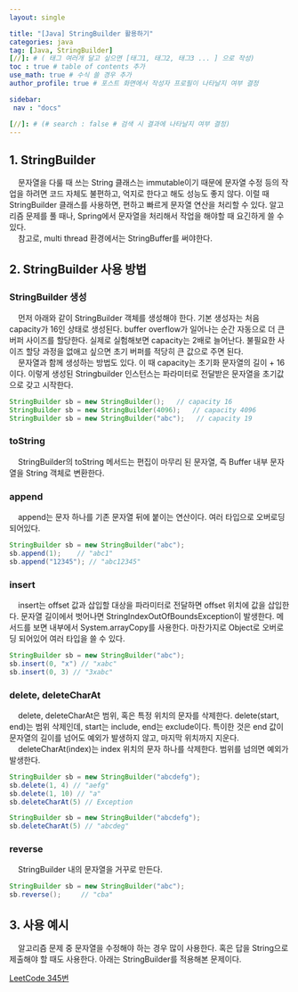 ```yaml
---
layout: single

title: "[Java] StringBuilder 활용하기"
categories: java
tag: [Java, StringBuilder]
[//]: # ( 태그 여러개 달고 싶으면 [태그1, 태그2, 태그3 ... ] 으로 작성)
toc : true # table of contents 추가
use_math: true # 수식 쓸 경우 추가
author_profile: true # 포스트 화면에서 작성자 프로필이 나타날지 여부 결정

sidebar:
 nav : "docs"

[//]: # (# search : false # 검색 시 결과에 나타날지 여부 결정)
---
```


## 1. StringBuilder

&nbsp; &nbsp; 문자열을 다룰 때 쓰는 String 클래스는 immutable이기 때문에 문자열 수정 등의 작업을 하려면 코드 자체도 불편하고, 억지로 한다고 해도 성능도 좋지 않다. 이럴 때 StringBuilder 클래스를 사용하면, 편하고 빠르게 문자열 연산을 처리할 수 있다. 알고리즘 문제를 풀 때나, Spring에서 문자열을 처리해서 작업을 해야할 때 요긴하게 쓸 수 있다.  
&nbsp; &nbsp; 참고로, multi thread 환경에서는 StringBuffer를 써야한다.

## 2. StringBuilder 사용 방법

### StringBuilder 생성
&nbsp; &nbsp; 먼저 아래와 같이 StringBuilder 객체를 생성해야 한다. 기본 생성자는 처음 capacity가 16인 상태로 생성된다. buffer overflow가 일어나는 순간 자동으로 더 큰 버퍼 사이즈를 할당한다. 실제로 실험해보면 capacity는 2배로 늘어난다. 불필요한 사이즈 할당 과정을 없애고 싶으면 초기 버퍼를 적당히 큰 값으로 주면 된다.    
&nbsp; &nbsp; 문자열과 함께 생성하는 방법도 있다. 이 때 capacity는 초기화 문자열의 길이 + 16이다. 이렇게 생성된 Stringbuilder 인스턴스는 파라미터로 전달받은 문자열을 초기값으로 갖고 시작한다.

```java
StringBuilder sb = new StringBuilder();   // capacity 16
StringBuilder sb = new StringBuilder(4096);   // capacity 4096
StringBuilder sb = new StringBuilder("abc");   // capacity 19
```

### toString
&nbsp; &nbsp; StringBuilder의 toString 메서드는 편집이 마무리 된 문자열, 즉 Buffer 내부 문자열을 String 객체로 변환한다.

### append
&nbsp; &nbsp; append는 문자 하나를 기존 문자열 뒤에 붙이는 연산이다. 여러 타입으로 오버로딩 되어있다.

```java
StringBuilder sb = new StringBuilder("abc");
sb.append(1);    // "abc1"
sb.append("12345"); // "abc12345"
```

### insert
&nbsp; &nbsp; insert는 offset 값과 삽입할 대상을 파라미터로 전달하면 offset 위치에 값을 삽입한다. 문자열 길이에서 벗어나면 StringIndexOutOfBoundsException이 발생한다. 메서드를 보면 내부에서 System.arrayCopy를 사용한다. 마찬가지로 Object로 오버로딩 되어있어 여러 타입을 쓸 수 있다.

```java
StringBuilder sb = new StringBuilder("abc");
sb.insert(0, "x") // "xabc"
sb.insert(0, 3) // "3xabc"
```

### delete, deleteCharAt
&nbsp; &nbsp; delete, deleteCharAt은 범위, 혹은 특정 위치의 문자를 삭제한다. delete(start, end)는 범위 삭제인데, start는 include, end는 exclude이다. 특이한 것은 end 값이 문자열의 길이를 넘어도 예외가 발생하지 않고, 마지막 위치까지 지운다.   
&nbsp; &nbsp; deleteCharAt(index)는 index 위치의 문자 하나를 삭제한다. 범위를 넘의면 예외가 발생한다.

```java
StringBuilder sb = new StringBuilder("abcdefg");
sb.delete(1, 4) // "aefg"
sb.delete(1, 10) // "a"
sb.deleteCharAt(5) // Exception

StringBuilder sb = new StringBuilder("abcdefg");
sb.deleteCharAt(5) // "abcdeg"
```

### reverse

&nbsp; &nbsp; StringBuilder 내의 문자열을 거꾸로 만든다.

```java
StringBuilder sb = new StringBuilder("abc");
sb.reverse();     // "cba"
```

## 3. 사용 예시
&nbsp; &nbsp; 알고리즘 문제 중 문자열을 수정해야 하는 경우 많이 사용한다. 혹은 답을 String으로 제출해야 할 때도 사용한다. 아래는 StringBuilder를 적용해본 문제이다.

[LeetCode 345번](https://leetcode.com/problems/reverse-vowels-of-a-string/)